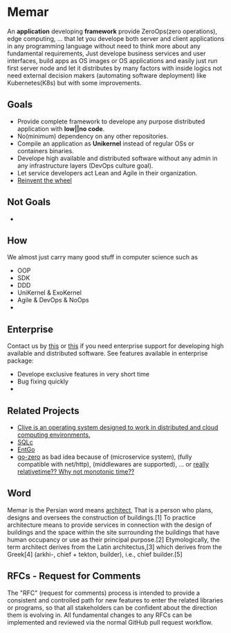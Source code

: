 # Memar 
An **application** developing **framework** provide ZeroOps(zero operations), edge computing, ... that let you develope both server and client applications in any programming language without need to think more about any fundamental requirements, Just develope business services and user interfaces, build apps as OS images or OS applications and easily just run first server node and let it distributes by many factors with inside logics not need external decision makers (automating software deployment) like Kubernetes(K8s) but with some improvements.

## Goals
- Provide complete framework to develope any purpose distributed application with **low||no code**.
- No(minimum) dependency on any other repositories.
- Compile an application as **Unikernel** instead of regular OSs or containers binaries.
- Develope high available and distributed software without any admin in any infrastructure layers (DevOps culture goal).
- Let service developers act Lean and Agile in their organization.
- [Reinvent the wheel](https://en.wikipedia.org/wiki/Reinventing_the_wheel)

## Not Goals
- 

## How
We almost just carry many good stuff in computer science such as
- OOP
- SDK
- DDD
- UniKernel & ExoKernel
- Agile & DevOps & NoOps
- 

## Enterprise
Contact us by [this](mailto:ict@geniuses.group) or [this](mailto:omidhekayati@gmail.com) if you need enterprise support for developing high available and distributed software. See features available in enterprise package:
- Develope exclusive features in very short time
- Bug fixing quickly
- 

## Related Projects
- [Clive is an operating system designed to work in distributed and cloud computing environments.](https://github.com/fjballest/clive)
- [SQLc](sqlc.dev)
- [EntGo](https://entgo.io/)
- [go-zero](https://github.com/zeromicro/go-zero) as bad idea because of (microservice system), (fully compatible with net/http), (middlewares are supported), ...
or [really relativetime?? Why not monotonic time??](https://github.com/zeromicro/go-zero/blob/master/core/timex/relativetime.go)

## Word
Memar is the Persian word means [architect](https://en.wikipedia.org/wiki/Architect), That is a person who plans, designs and oversees the construction of buildings.[1] To practice architecture means to provide services in connection with the design of buildings and the space within the site surrounding the buildings that have human occupancy or use as their principal purpose.[2] Etymologically, the term architect derives from the Latin architectus,[3] which derives from the Greek[4] (arkhi-, chief + tekton, builder), i.e., chief builder.[5]


## RFCs - Request for Comments
The "RFC" (request for comments) process is intended to provide a consistent and controlled path for new features to enter the related libraries or programs, so that all stakeholders can be confident about the direction them is evolving in. All fundamental changes to any RFCs can be implemented and reviewed via the normal GitHub pull request workflow.
